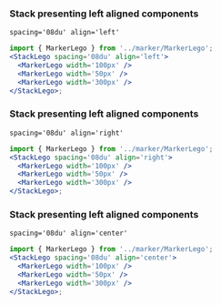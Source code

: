 ### Stack presenting left aligned components

`spacing='08du' align='left'`

```jsx
import { MarkerLego } from '../marker/MarkerLego';
<StackLego spacing='08du' align='left'>
  <MarkerLego width='100px' />
  <MarkerLego width='50px' />
  <MarkerLego width='300px' />
</StackLego>;
```

### Stack presenting left aligned components

`spacing='08du' align='right'`

```jsx
import { MarkerLego } from '../marker/MarkerLego';
<StackLego spacing='08du' align='right'>
  <MarkerLego width='100px' />
  <MarkerLego width='50px' />
  <MarkerLego width='300px' />
</StackLego>;
```

### Stack presenting left aligned components

`spacing='08du' align='center'`

```jsx
import { MarkerLego } from '../marker/MarkerLego';
<StackLego spacing='08du' align='center'>
  <MarkerLego width='100px' />
  <MarkerLego width='50px' />
  <MarkerLego width='300px' />
</StackLego>;
```
